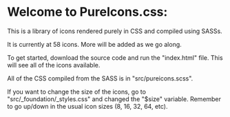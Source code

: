 # Welcome to PureIcons.css:

This is a library of icons rendered purely in CSS and compiled using SASSs.

It is currently at 58 icons.  More will be added as we go along.

To get started, download the source code and run the "index.html" file.  This will see all of the icons available.

All of the CSS compiled from the SASS is in "src/pureicons.scss".

If you want to change the size of the icons, go to "src/_foundation/_styles.css" and changed the "$size" variable.  Remember to go up/down in the usual icon sizes (8, 16, 32, 64, etc).
